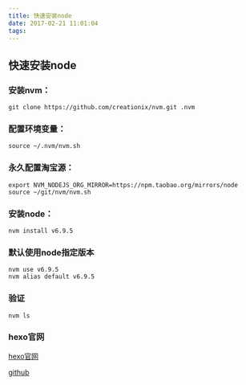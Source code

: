 ```yaml
---
title: 快速安装node
date: 2017-02-21 11:01:04
tags:
---
```


## 快速安装node

### 安装nvm：
```
git clone https://github.com/creationix/nvm.git .nvm
```

### 配置环境变量：
```
source ~/.nvm/nvm.sh
```

### 永久配置淘宝源：
```
export NVM_NODEJS_ORG_MIRROR=https://npm.taobao.org/mirrors/node
source ~/git/nvm/nvm.sh
```

<!--more-->

### 安装node：
```
nvm install v6.9.5
```

### 默认使用node指定版本
```
nvm use v6.9.5
nvm alias default v6.9.5
```

### 验证
```
nvm ls
```

### hexo官网
[hexo官网](https://hexo.io/zh-cn/)

[github](https://github.com/hexojs/hexo/)


